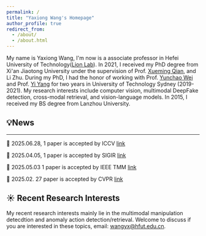 ```yaml
---
permalink: /
title: "Yaxiong Wang's Homepage"
author_profile: true
redirect_from: 
  - /about/
  - /about.html
---
```


My name is Yaxiong Wang, I'm now is a associate professor in Hefei University of Technology([Lion Lab](https://lion-hfut.github.io/cn-cn/)). In 2021, I received my PhD degree from Xi'an Jiaotong University under the supervision of Prof. [Xueming Qian](https://scholar.google.com/citations?user=skQCiQQAAAAJ&hl=en), and Li Zhu. During my PhD, I had the honor of working with Prof. [Yunchao Wei](https://scholar.google.com.sg/citations?user=qL9Csv0AAAAJ&hl=en) and Prof. [Yi Yang](https://scholar.google.com/citations?user=RMSuNFwAAAAJ&hl=en) for two years in University of Technology Sydney (2019-2021). My research interests include computer vision, multimodal DeepFake detection, cross-modal retrieval, and vision-language models. In 2015, I received my BS degree from Lanzhou University.



## 💡News
------
:tada: 2025.06.28, 1 paper is accepted by ICCV [link](https://arxiv.org/pdf/2411.17776)

:tada: 2025.04.05, 1 paper is accepted by SIGIR [link](https://arxiv.org/pdf/2410.17810)

:tada: 2025.05.03  1 paper is accepted by IEEE TMM [link](https://arxiv.org/abs/2504.05316)

:tada: 2025.02. 27 paper is accepted by CVPR [link](https://openaccess.thecvf.com/content/CVPR2025/html/Zhang_ASAP_Advancing_Semantic_Alignment_Promotes_Multi-Modal_Manipulation_Detecting_and_Grounding_CVPR_2025_paper.html)


## :sunny: Recent Research Interests
My recent research interests mainly lie in the multimodal manipulation detecdtion and anomaly action detection/retrieval. Welcome to discuss if you are interested in these topics, email: wangyx@hfut.edu.cn.
